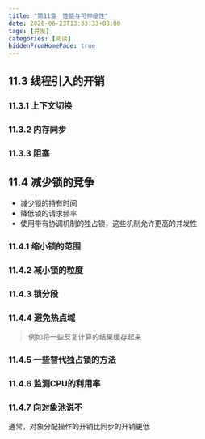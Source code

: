 ```yaml
---
title: "第11章　性能与可伸缩性"
date: 2020-06-23T13:33:33+08:00
tags: [并发]
categories: [阅读]
hiddenFromHomePage: true
---
```


## 11.3 线程引入的开销
### 11.3.1 上下文切换
### 11.3.2 内存同步
### 11.3.3 阻塞

## 11.4 减少锁的竞争
- 减少锁的持有时间
- 降低锁的请求频率
- 使用带有协调机制的独占锁，这些机制允许更高的并发性

### 11.4.1 缩小锁的范围
### 11.4.2 减小锁的粒度
### 11.4.3 锁分段
### 11.4.4 避免热点域
>例如将一些反复计算的结果缓存起来
### 11.4.5 一些替代独占锁的方法
### 11.4.6 监测CPU的利用率
### 11.4.7 向对象池说不
通常，对象分配操作的开销比同步的开销更低